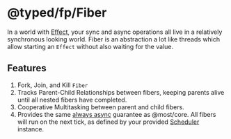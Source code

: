# @typed/fp/Fiber

In a world with [Effect](../Effect/readme.md), your sync and async operations all live in
a relatively synchronous looking world. Fiber is an abstraction a lot like threads which allow 
starting an `Effect` without also waiting for the value.

## Features

1. Fork, Join, and Kill `Fiber`
1. Tracks Parent-Child Relationships between fibers, keeping parents alive until all nested fibers have completed.
1. Cooperative Multitasking between parent and child fibers.
1. Provides the same [always async](https://mostcore.readthedocs.io/en/latest/concepts.html?highlight=async%20guarantee#always-async) guarantee as @most/core. All fibers will run on the next tick, as defined by your provided [Scheduler](https://mostcore.readthedocs.io/en/latest/api.html#scheduler) instance.
